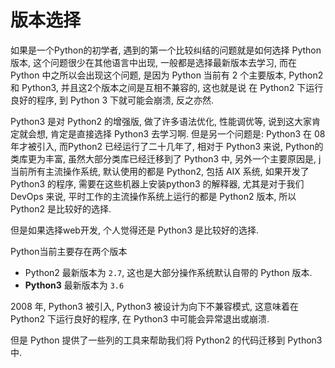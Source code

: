 <!SLIDE >

# 版本选择
如果是一个Python的初学者, 遇到的第一个比较纠结的问题就是如何选择 Python 版本, 这个问题很少在其他语言中出现, 一般都是选择最新版本去学习, 而在 Python 中之所以会出现这个问题, 是因为 Python 当前有 2 个主要版本, Python2 和 Python3, 并且这2个版本之间是互相不兼容的, 这也就是说 在 Python2 下运行良好的程序, 到 Python 3 下就可能会崩溃, 反之亦然.

Python3 是对 Python2 的增强版, 做了许多语法优化, 性能调优等, 说到这大家肯定就会想, 肯定是直接选择 Python3 去学习啊. 但是另一个问题是: Python3 在 08 年才被引入, 而Python2 已经运行了二十几年了, 相对于 Python3 来说, Python的类库更为丰富, 虽然大部分类库已经迁移到了 Python3 中, 另外一个主要原因是, j当前所有主流操作系统, 默认使用的都是 Python2, 包括 AIX 系统, 如果开发了 Python3 的程序, 需要在这些机器上安装python3 的解释器, 尤其是对于我们 DevOps 来说, 平时工作的主流操作系统上运行的都是 Python2 版本, 所以 Python2 是比较好的选择.

但是如果选择web开发, 个人觉得还是 Python3 是比较好的选择.

Python当前主要存在两个版本

- Python2 最新版本为 `2.7`, 这也是大部分操作系统默认自带的 Python 版本.
- **Python3** 最新版本为 `3.6`

2008 年, Python3 被引入, Python3 被设计为向下不兼容模式, 这意味着在 Python2 下运行良好的程序, 在 Python3 中可能会异常退出或崩溃.

但是 Python 提供了一些列的工具来帮助我们将 Python2 的代码迁移到 Python3 中.